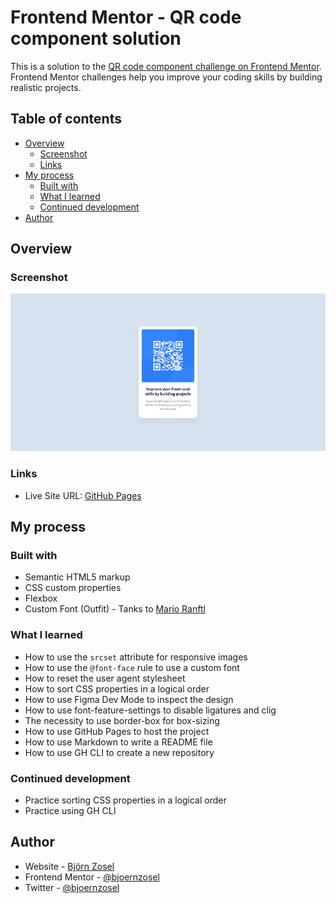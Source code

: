 # Frontend Mentor - QR code component solution

This is a solution to the [QR code component challenge on Frontend Mentor](https://www.frontendmentor.io/challenges/qr-code-component-iux_sIO_H). Frontend Mentor challenges help you improve your coding skills by building realistic projects. 

## Table of contents

- [Overview](#overview)
  - [Screenshot](#screenshot)
  - [Links](#links)
- [My process](#my-process)
  - [Built with](#built-with)
  - [What I learned](#what-i-learned)
  - [Continued development](#continued-development)
- [Author](#author)

## Overview

### Screenshot

![Screenshot der QR-Code-Komponente](./images/qr-code-component-screenshot-800.png)

### Links

- Live Site URL: [GitHub Pages](https://bjoernzosel.github.io/qr-code-component-main/)

## My process

### Built with

- Semantic HTML5 markup
- CSS custom properties
- Flexbox
- Custom Font (Outfit) - Tanks to [Mario Ranftl](https://gwfh.mranftl.com/fonts)

### What I learned

- How to use the `srcset` attribute for responsive images
- How to use the `@font-face` rule to use a custom font
- How to reset the user agent stylesheet
- How to sort CSS properties in a logical order
- How to use Figma Dev Mode to inspect the design
- How to use font-feature-settings to disable ligatures and clig
- The necessity to use border-box for box-sizing
- How to use GitHub Pages to host the project
- How to use Markdown to write a README file
- How to use GH CLI to create a new repository

### Continued development

- Practice sorting CSS properties in a logical order
- Practice using GH CLI

## Author

- Website - [Björn Zosel](https://zosel.lu)
- Frontend Mentor - [@bjoernzosel](https://www.frontendmentor.io/profile/bjoernzosel)
- Twitter - [@bjoernzosel](https://www.twitter.com/bjoernzosel)